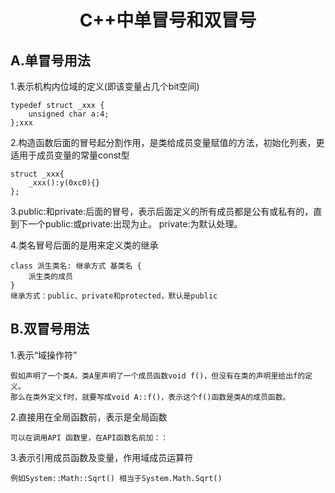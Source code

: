 # <center>C++中单冒号和双冒号 #

## A.单冒号用法 ##

1.表示机构内位域的定义(即该变量占几个bit空间)

	typedef struct _xxx {
		unsigned char a:4;
	};xxx

2.构造函数后面的冒号起分割作用，是类给成员变量赋值的方法，初始化列表，更适用于成员变量的常量const型

	struct _xxx{
		_xxx():y(0xc0){}
	};

3.public:和private:后面的冒号，表示后面定义的所有成员都是公有或私有的，直到下一个public:或private:出现为止。 private:为默认处理。

4.类名冒号后面的是用来定义类的继承

	class 派生类名: 继承方式 基类名 {
		派生类的成员
	}
	继承方式：public、private和protected，默认是public


## B.双冒号用法 ##

1.表示“域操作符”

	假如声明了一个类A，类A里声明了一个成员函数void f()，但没有在类的声明里给出f的定义。
	那么在类外定义f时，就要写成void A::f()，表示这个f()函数是类A的成员函数。

2.直接用在全局函数前，表示是全局函数

	可以在调用API 函数里，在API函数名前加：：

3.表示引用成员函数及变量，作用域成员运算符

	例如System::Math::Sqrt() 相当于System.Math.Sqrt()
